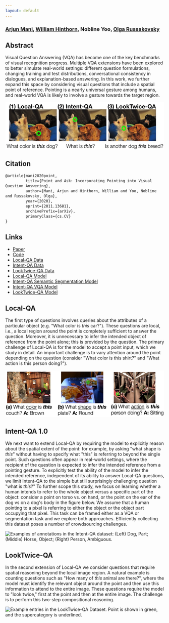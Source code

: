 ```yaml
---
layout: default
---
```

<!-- # Point and Ask: Incorporating Pointing into Visual Question Answering -->
### [Arjun Mani](https://www.linkedin.com/in/arjun-mani/), [William Hinthorn](https://www.linkedin.com/in/williamhinthorn/), Nobline Yoo, [Olga Russakovsky](https://www.cs.princeton.edu/~olgarus/)

## Abstract

Visual Question Answering (VQA) has become one of the key benchmarks of visual recognition progress. Multiple VQA extensions have been explored to better simulate real-world settings: different question formulations, changing training and test distributions, conversational consistency in dialogues, and explanation-based answering. In this work, we further expand this space by considering visual questions that include a spatial point of reference. Pointing is a nearly universal gesture among humans, and real-world VQA is likely to involve a gesture towards the target region. 

![Three types of visual questions involving a point.](figs/P&A_intro.jpg)

## Citation

```
@article{mani2020point,
         title={Point and Ask: Incorporating Pointing into Visual Question Answering},
         author={Mani, Arjun and Hinthorn, William and Yoo, Nobline and Russakovsky, Olga},
         year={2020},
         eprint={2011.13681},
         archivePrefix={arXiv},
         primaryClass={cs.CV}
}
```

## Links

- [Paper](https://arxiv.org/abs/2011.13681)
- [Code](https://github.com/princetonvisualai/pointingqa)
- [Local-QA Data](#TODO)
- [Intent-QA Data](#TODO)
- [LookTwice-QA Data](#TODO)
- [Local-QA Model](#TODO)
- [Intent-QA Semantic Segmentation Model](#TODO)
- [Intent-QA VQA Model](#TODO)
- [LookTwice-QA Model](#TODO)

## Local-QA

 The first type of questions involves queries about the attributes of a particular object (e.g. "What color is *this* car?"). These questions are local, i.e., a local region around the point is completely sufficient to answer the question. Moreover, it is unnecessary to infer the intended object of reference from the point alone; this is provided by the question. The primary challenge of Local-QA is for the model to accept a point input, which we study in detail. An important challenge is to vary attention around the point depending on the question (consider "What color is this shirt?" and "What action is this person doing?").


 ![Examples of questions in the Local-QA Dataset across color, shape, and action.](figs/P&A_localqa.jpg)

## Intent-QA 1.0

  We next want to extend Local-QA by requiring the model to explicitly reason about the spatial extent of the point: for example, by asking "what shape is *this*" without having to specify what "this" is referring to beyond the single point. Such questions often appear in real-world settings, where the recipient of the question is expected to infer the intended reference from a pointing gesture. To explicitly test the ability of the model to infer the intended reference, independent of its ability to answer Local-QA questions, we limit Intent-QA to the simple but still surprisingly challenging question "what is *this*?" To further scope this study, we focus on learning whether a human intends to refer to the whole object versus a specific part of the object: consider a point on torso vs. on hand, or the point on the ear of the dog vs on a dog's body in the figure below. We assume that a human pointing to a pixel is referring to either the object or the object part occupying that pixel. This task can be framed either as a VQA or segmentation task and we explore both approaches. Efficiently collecting this dataset poses a number of crowdsourcing challenges.

 ![Examples of annotations in the Intent-QA dataset: (Left)
Dog, Part; (Middle) Horse, Object; (Right) Person, Ambiguous.](figs/P&A_intentqa.jpg)

## LookTwice-QA

In the second extension of Local-QA we consider questions that require spatial reasoning beyond the local image region. A natural example is counting questions such as "How many of *this* animal are there?", where the model must identify the relevant object around the point and then use this information to attend to the entire image. These questions require the model to "look twice," first at the point and then at the entire image. The challenge is to perform this two-step compositional reasoning.

![Example entries in the LookTwice-QA Dataset. Point is
shown in green, and the supercategory is underlined.](figs/P&A_looktwiceqa.jpg)




